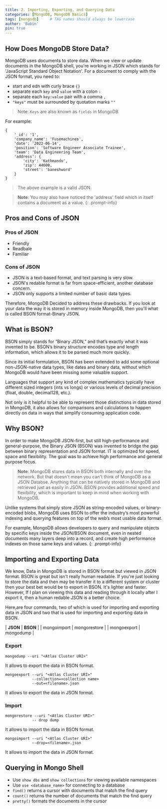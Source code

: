 ```yaml
---
title: 2. Importing, Exporting, and Querying Data
categories: [MongoDB, MongoDB Basics]
tags: [mongodb]     # TAG names should always be lowercase
author: 'Babin'
pin: true
---
```


## How Does MongoDB Store Data?

MongoDB uses documents to store data. When we view or update documents in the MongoDB shell, you're working in JSON which stands for 'JavaScript Standard Object Notation'. For a document to comply with the JSON format, you need to:
- start and edn with curly brace `{}`
- separate each `key` and `value` with a colon `:`
- separate each `key:value` pair with a comma `,`
- `"keys"` must be surrounded by quotation marks `""`

> Note: `Keys` are also known as `fields` in MongoDB

For example: 
```
{
    '_id': '1',
    'company_name': 'Fusemachines',
    'date': '2022-06-14',
    'position': 'Software Engineer Associate Trainee',
    'team': 'Data Engineering Team',
    'address': {
        'city': 'Kathmandu',
        'zip': 44600,
        'street': 'baneshword'
    }
}
```
> The above example is a valid JSON.

> **Note**: 
    You may also have noticed the 'address' field which in itself contains a document as a value. 
{: .prompt-info}

## Pros and Cons of JSON
### Pros of JSON
- Friendly
- Readbale
- Familiar

### Cons of JSON
- JSON is a text-based format, and text parsing is very slow. 
- JSON's redable format is far from space-efficient, another database concern. 
- JSON only supports a limited number of basic data types. 

Therefore, MongoDB Decided to address these drawbacks. If you look at your data the way it is stored in memory inside MongoDB, then you'll what is called BSON format-Binary JSON. 


## What is BSON?
BSON simply stands for “Binary JSON,” and that’s exactly what it was invented to be. BSON’s binary structure encodes type and length information, which allows it to be parsed much more quickly.

Since its initial formulation, BSON has been extended to add some optional non-JSON-native data types, like dates and binary data, without which MongoDB would have been missing some valuable support.

Languages that support any kind of complex mathematics typically have different sized integers (ints vs longs) or various levels of decimal precision (float, double, decimal128, etc.).

Not only is it helpful to be able to represent those distinctions in data stored in MongoDB, it also allows for comparisons and calculations to happen directly on data in ways that simplify consuming application code.


## Why BSON?
In order to make MongoDB JSON-first, but still high-performance and general-purpose, the Binary JSON (BSON) was invented to bridge the gap between binary representation and JSON format. IT is optimized for speed, space and flexibility. The goal was to achieve high performance and general purpose focus. 



> **Note**: 
MongoDB stores data in BSON both internally and over the network. But that doesn't mean you can't think of MongoDB as a JSON Databse. Anything that can be natively stored in MongoDB and retrieved just as easily in JSON. BSON provides additional speed and flexibility, which is important to keep in mind when working with MongoDB.

Unlike systems that simply store JSON as string-encoded values, or binary-encoded blobs, MongoDB uses BSON to offer the industry’s most powerful indexing and querying features on top of the web’s most usable data format.

For example, MongoDB allows developers to query and manipulate objects by specific keys inside the JSON/BSON document, even in nested documents many layers deep into a record, and create high performance indexes on those same keys and values.
{: .prompt-info}


## Importing and Exporting Data
We know, Data in MongoDB is stored in BSON format but viewed in JSON format. BSON is great but isn't really human readable. If you're just looking to store the data and then may be transfer it to a different system or cluster then your best bet would be to export in BSON. It's lighter and faster. 
However, If I plan on viewing this data and reading through it locally after I export it, then a human redable JSON is a better choice. 

Here,are four commands, two of which is used for importing and exporting data in JSON and two that is used for importing and exporting data in BSON.

| **JSON** | **BSON** |
| mongoimport | mongorestore |
| mongoexport | mongodump |

### Export
```
mongodump --uri "<Atlas Cluster URI>"
```
It allows to export the data in BSON format.

```
mongoexport --uri "<Atlas Cluster URI>"
            --collection=<collection name>
            --out=<filename>.json
```
It allows to export the data in JSON format.


### Import
```
mongorestore --uri "<Atlas Cluster URI>"
            -- drop dump
```
It allows to import the data in BSON format.

```
mongoimport --uri "<Atlas Cluster URI>"
            --drop=<filename>.json
```
It allows to import the data in JSON format.


## Querying in Mongo Shell
- Use `show dbs` and `show collections` for viewing available namespaces
- Use `use <database_name>` for connecting to a database
- `find()` returns a cursor with documents that match the find query
- `count()` returns the number of documents that match the find query
- `pretty()` formats the documents in the cursor